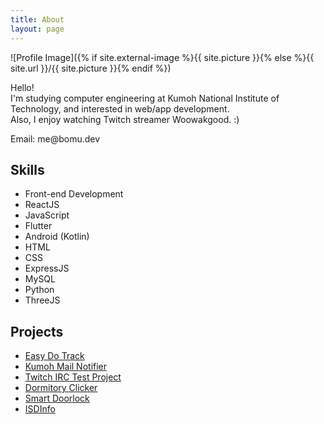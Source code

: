```yaml
---
title: About
layout: page
---
```

![Profile Image]({% if site.external-image %}{{ site.picture }}{% else %}{{ site.url }}/{{ site.picture }}{% endif %})

<p>Hello!<br />
I'm studying computer engineering at Kumoh National Institute of Technology, and interested in web/app development.<br />
Also, I enjoy watching Twitch streamer Woowakgood. :)</p>

<p>Email: me@bomu.dev</p>

<h2>Skills</h2>

<ul class="skill-list">
	<li>Front-end Development</li>
	<li>ReactJS</li>
	<li>JavaScript</li>
	<li>Flutter</li>
	<li>Android (Kotlin)</li>
	<li>HTML</li>
	<li>CSS</li>
	<li>ExpressJS</li>
	<li>MySQL</li>
	<li>Python</li>
	<li>ThreeJS</li>
</ul>

<h2>Projects</h2>

<ul>
	<li><a href="https://github.com/Easy-Do-Track">Easy Do Track</a></li>
	<li><a href="https://github.com/devbomu/Kumoh-Mail-Notifier">Kumoh Mail Notifier</a></li>
	<li><a href="https://github.com/devbomu/Twitch-IRC-Test">Twitch IRC Test Project</a></li>
	<li><a href="https://github.com/dormitoryClicker">Dormitory Clicker</a></li>
	<li><a href="https://github.com/manmenmi-nice/smart-doorlock">Smart Doorlock</a></li>
	<li><a href="https://github.com/devbomu/ISDInfo">ISDInfo</a></li>
</ul>
